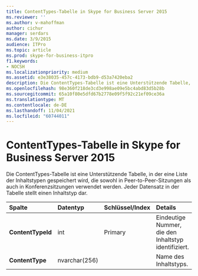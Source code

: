 ```yaml
---
title: ContentTypes-Tabelle in Skype for Business Server 2015
ms.reviewer: ''
ms.author: v-mahoffman
author: cichur
manager: serdars
ms.date: 3/9/2015
audience: ITPro
ms.topic: article
ms.prod: skype-for-business-itpro
f1.keywords:
- NOCSH
ms.localizationpriority: medium
ms.assetid: e3e38035-457c-4173-bdb9-d53a7420eba2
description: Die ContentTypes-Tabelle ist eine Unterstützende Tabelle, in der eine Liste der Inhaltstypen gespeichert wird, die sowohl in Peer-to-Peer-Sitzungen als auch in Konferenzsitzungen verwendet werden. Jeder Datensatz in der Tabelle stellt einen Inhaltstyp dar.
ms.openlocfilehash: 98e360f218de3cd3e998ae09e5bc4abd83d5b28b
ms.sourcegitcommit: 65a10f80e5dfd67b2778e09f5f92c21ef09ce36a
ms.translationtype: MT
ms.contentlocale: de-DE
ms.lasthandoff: 11/04/2021
ms.locfileid: "60744011"
---
```

# <a name="contenttypes-table-in-skype-for-business-server-2015"></a>ContentTypes-Tabelle in Skype for Business Server 2015
 
Die ContentTypes-Tabelle ist eine Unterstützende Tabelle, in der eine Liste der Inhaltstypen gespeichert wird, die sowohl in Peer-to-Peer-Sitzungen als auch in Konferenzsitzungen verwendet werden. Jeder Datensatz in der Tabelle stellt einen Inhaltstyp dar.
  
|**Spalte**|**Datentyp**|**Schlüssel/Index**|**Details**|
|:-----|:-----|:-----|:-----|
|**ContentTypeId** <br/> |int  <br/> |Primary  <br/> |Eindeutige Nummer, die den Inhaltstyp identifiziert.  <br/> |
|**ContentType** <br/> |nvarchar(256)  <br/> ||Name des Inhaltstyps.  <br/> |
   

